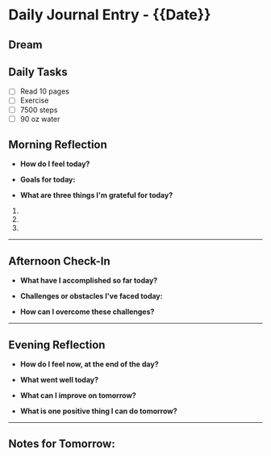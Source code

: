 
# Daily Journal Entry - {{Date}}


## Dream


## Daily Tasks

- [ ] Read 10 pages
- [ ] Exercise
- [ ] 7500 steps
- [ ] 90 oz water 

## Morning Reflection
- **How do I feel today?**  
 

- **Goals for today:**  
 

- **What are three things I'm grateful for today?**  
1. 

2. 

3. 

---

## Afternoon Check-In
- **What have I accomplished so far today?**  
  

- **Challenges or obstacles I've faced today:**  
  

- **How can I overcome these challenges?**  
  

---

## Evening Reflection
- **How do I feel now, at the end of the day?**  
 

- **What went well today?**  


- **What can I improve on tomorrow?**  
  

- **What is one positive thing I can do tomorrow?**  
 

---

## Notes for Tomorrow:

